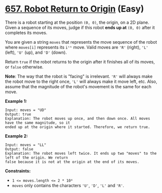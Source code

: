 # [657. Robot Return to Origin][link] (Easy)

[link]: https://leetcode.com/problems/robot-return-to-origin/

There is a robot starting at the position `(0, 0)`, the origin, on a 2D plane. Given a sequence of
its moves, judge if this robot **ends up at** `(0, 0)` after it completes its moves.

You are given a string `moves` that represents the move sequence of the robot where `moves[i]`
represents its `iᵗʰ` move. Valid moves are `'R'` (right), `'L'` (left), `'U'` (up), and `'D'`
(down).

Return `true` if the robot returns to the origin after it finishes all of its moves, or  `false`
otherwise.

**Note**: The way that the robot is "facing" is irrelevant. `'R'` will always make the robot move to
the right once, `'L'` will always make it move left, etc. Also, assume that the magnitude of the
robot's movement is the same for each move.

**Example 1:**

```
Input: moves = "UD"
Output: true
Explanation: The robot moves up once, and then down once. All moves have the same magnitude, so it
ended up at the origin where it started. Therefore, we return true.
```

**Example 2:**

```
Input: moves = "LL"
Output: false
Explanation: The robot moves left twice. It ends up two "moves" to the left of the origin. We return
false because it is not at the origin at the end of its moves.
```

**Constraints:**

- `1 <= moves.length <= 2 * 10⁴`
- `moves` only contains the characters `'U'`, `'D'`, `'L'` and `'R'`.
